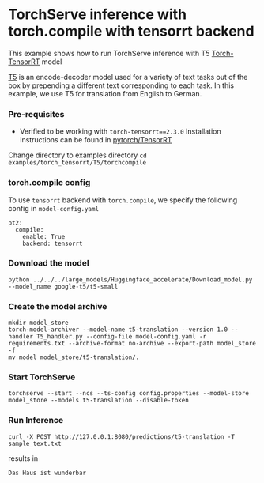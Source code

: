 # TorchServe inference with torch.compile with tensorrt backend

This example shows how to run TorchServe inference with T5 [Torch-TensorRT](https://github.com/pytorch/TensorRT) model



[T5](https://huggingface.co/docs/transformers/en/model_doc/t5#inference) is an encode-decoder model used for a variety of text tasks out of the box by prepending a different text corresponding to each task. In this example, we use T5 for translation from English to German.

### Pre-requisites

- Verified to be working with `torch-tensorrt==2.3.0`
Installation instructions can be found in [pytorch/TensorRT](https://github.com/pytorch/TensorRT)

Change directory to examples directory `cd examples/torch_tensorrt/T5/torchcompile`

### torch.compile config

To use `tensorrt` backend with `torch.compile`, we specify the following config in `model-config.yaml`

```
pt2:
  compile:
    enable: True
    backend: tensorrt
```

### Download the model

```
python ../../../large_models/Huggingface_accelerate/Download_model.py --model_name google-t5/t5-small
```

### Create the model archive
```
mkdir model_store
torch-model-archiver --model-name t5-translation --version 1.0 --handler T5_handler.py --config-file model-config.yaml -r requirements.txt --archive-format no-archive --export-path model_store -f
mv model model_store/t5-translation/.
```

### Start TorchServe

```
torchserve --start --ncs --ts-config config.properties --model-store model_store --models t5-translation --disable-token
```

### Run Inference

```
curl -X POST http://127.0.0.1:8080/predictions/t5-translation -T sample_text.txt
```

results in

```
Das Haus ist wunderbar
```
